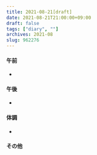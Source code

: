 ```yaml
---
title: 2021-08-21[draft]
date: 2021-08-21T21:00:00+09:00
draft: false
tags: ["diary", ""]
archives: 2021-08
slug: 962276
---
```

#### 午前
- 
#### 午後
- 
#### 体調
- 
#### その他